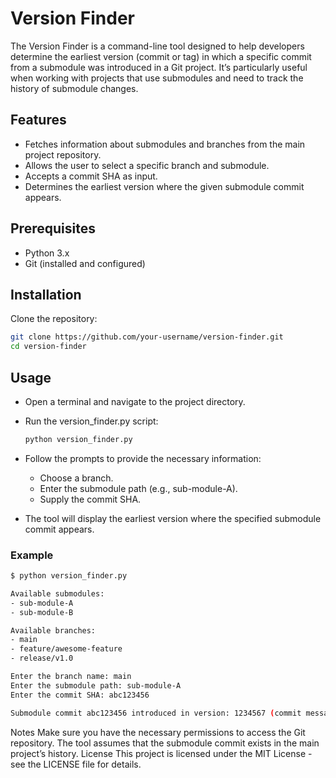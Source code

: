 # Version Finder

The Version Finder is a command-line tool designed to help developers determine the earliest version (commit or tag) in which a specific commit from a submodule was introduced in a Git project. It’s particularly useful when working with projects that use submodules and need to track the history of submodule changes.

## Features

 - Fetches information about submodules and branches from the main project repository.
 - Allows the user to select a specific branch and submodule.
 - Accepts a commit SHA as input.
 - Determines the earliest version where the given submodule commit appears.

## Prerequisites

 - Python 3.x
 - Git (installed and configured)


## Installation

Clone the repository:
```bash
git clone https://github.com/your-username/version-finder.git
cd version-finder
```


## Usage

 - Open a terminal and navigate to the project directory.
 - Run the version_finder.py script:
    ```bash 
    python version_finder.py
    ```

 - Follow the prompts to provide the necessary information:
    - Choose a branch.
    - Enter the submodule path (e.g., sub-module-A).
    - Supply the commit SHA.
 - The tool will display the earliest version where the specified submodule commit appears.


### Example
```bash
$ python version_finder.py

Available submodules:
- sub-module-A
- sub-module-B

Available branches:
- main
- feature/awesome-feature
- release/v1.0

Enter the branch name: main
Enter the submodule path: sub-module-A
Enter the commit SHA: abc123456

Submodule commit abc123456 introduced in version: 1234567 (commit message)
```

Notes
Make sure you have the necessary permissions to access the Git repository.
The tool assumes that the submodule commit exists in the main project’s history.
License
This project is licensed under the MIT License - see the LICENSE file for details.